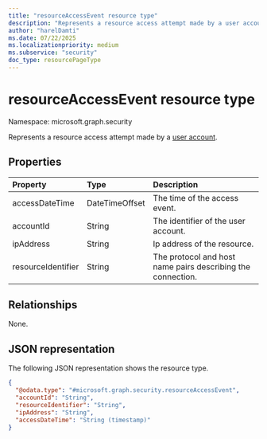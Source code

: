 ```yaml
---
title: "resourceAccessEvent resource type"
description: "Represents a resource access attempt made by a user account."
author: "harelDamti"
ms.date: 07/22/2025
ms.localizationpriority: medium
ms.subservice: "security"
doc_type: resourcePageType
---
```


# resourceAccessEvent resource type

Namespace: microsoft.graph.security

Represents a resource access attempt made by a [user account](./security-useraccount.md).

## Properties

| Property          | Type   | Description                                                            |
|:------------------|:-------|:-----------------------------------------------------------------------|
| accessDateTime        | DateTimeOffset | The time of the access event. |
| accountId      | String | The identifier of the user account.                                |
| ipAddress       | String | Ip address of the resource.   |
| resourceIdentifier     | String | The protocol and host name pairs describing the connection.    |

## Relationships

None.

## JSON representation
The following JSON representation shows the resource type.
<!-- {
  "blockType": "resource",
  "@odata.type": "microsoft.graph.security.resourceAccessEvent"
}
-->
``` json
{
  "@odata.type": "#microsoft.graph.security.resourceAccessEvent",
  "accountId": "String",
  "resourceIdentifier": "String",
  "ipAddress": "String",
  "accessDateTime": "String (timestamp)"
}
```
